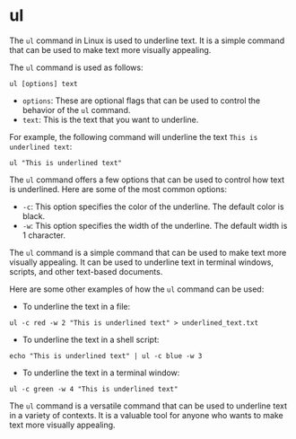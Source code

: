 # ul

The `ul` command in Linux is used to underline text. It is a simple command that can be used to make text more visually appealing.

The `ul` command is used as follows:

```
ul [options] text
```

* `options`: These are optional flags that can be used to control the behavior of the `ul` command.
* `text`: This is the text that you want to underline.

For example, the following command will underline the text `This is underlined text`:

```
ul "This is underlined text"
```

The `ul` command offers a few options that can be used to control how text is underlined. Here are some of the most common options:

* `-c`: This option specifies the color of the underline. The default color is black.
* `-w`: This option specifies the width of the underline. The default width is 1 character.

The `ul` command is a simple command that can be used to make text more visually appealing. It can be used to underline text in terminal windows, scripts, and other text-based documents.

Here are some other examples of how the `ul` command can be used:

* To underline the text in a file:

```
ul -c red -w 2 "This is underlined text" > underlined_text.txt
```

* To underline the text in a shell script:

```
echo "This is underlined text" | ul -c blue -w 3
```

* To underline the text in a terminal window:

```
ul -c green -w 4 "This is underlined text"
```

The `ul` command is a versatile command that can be used to underline text in a variety of contexts. It is a valuable tool for anyone who wants to make text more visually appealing.
